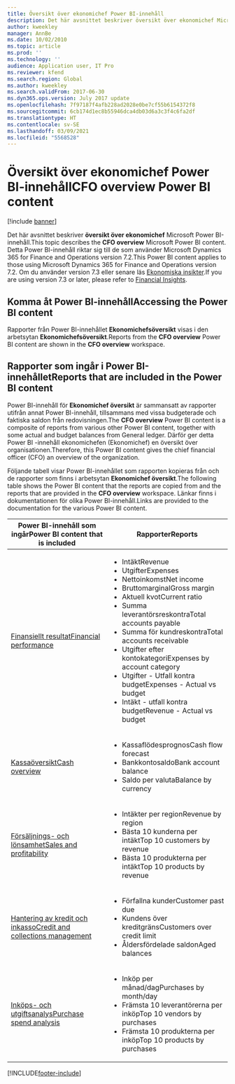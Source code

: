 ```yaml
---
title: Översikt över ekonomichef Power BI-innehåll
description: Det här avsnittet beskriver översikt över ekonomichef Microsoft Power BI-innehåll.
author: kweekley
manager: AnnBe
ms.date: 10/02/2010
ms.topic: article
ms.prod: ''
ms.technology: ''
audience: Application user, IT Pro
ms.reviewer: kfend
ms.search.region: Global
ms.author: kweekley
ms.search.validFrom: 2017-06-30
ms.dyn365.ops.version: July 2017 update
ms.openlocfilehash: 7f97187f4afb228ad2028e0be7cf55b6154372f8
ms.sourcegitcommit: 6cb174d1ec8b55946dca4db03d6a3c3f4c6fa2df
ms.translationtype: HT
ms.contentlocale: sv-SE
ms.lasthandoff: 03/09/2021
ms.locfileid: "5568528"
---
```

# <a name="cfo-overview-power-bi-content"></a><span data-ttu-id="ddc0c-103">Översikt över ekonomichef Power BI-innehåll</span><span class="sxs-lookup"><span data-stu-id="ddc0c-103">CFO overview Power BI content</span></span>

[!include [banner](../includes/banner.md)] 

<span data-ttu-id="ddc0c-104">Det här avsnittet beskriver **översikt över ekonomichef** Microsoft Power BI-innehåll.</span><span class="sxs-lookup"><span data-stu-id="ddc0c-104">This topic describes the **CFO overview** Microsoft Power BI content.</span></span> <span data-ttu-id="ddc0c-105">Detta Power BI-innehåll riktar sig till de som använder Microsoft Dynamics 365 for Finance and Operations version 7.2.</span><span class="sxs-lookup"><span data-stu-id="ddc0c-105">This Power BI content applies to those using Microsoft Dynamics 365 for Finance and Operations version 7.2.</span></span> <span data-ttu-id="ddc0c-106">Om du använder version 7.3 eller senare läs [Ekonomiska insikter](financial-insights.md).</span><span class="sxs-lookup"><span data-stu-id="ddc0c-106">If you are using version 7.3 or later, please refer to [Financial Insights](financial-insights.md).</span></span>

## <a name="accessing-the-power-bi-content"></a><span data-ttu-id="ddc0c-107">Komma åt Power BI-innehåll</span><span class="sxs-lookup"><span data-stu-id="ddc0c-107">Accessing the Power BI content</span></span>

<span data-ttu-id="ddc0c-108">Rapporter från Power BI-innehållet **Ekonomichefsöversikt** visas i den arbetsytan **Ekonomichefsöversikt**.</span><span class="sxs-lookup"><span data-stu-id="ddc0c-108">Reports from the **CFO overview** Power BI content are shown in the **CFO overview** workspace.</span></span>

## <a name="reports-that-are-included-in-the-power-bi-content"></a><span data-ttu-id="ddc0c-109">Rapporter som ingår i Power BI-innehållet</span><span class="sxs-lookup"><span data-stu-id="ddc0c-109">Reports that are included in the Power BI content</span></span>
<span data-ttu-id="ddc0c-110">Power BI-innehåll för **Ekonomichef översikt** är sammansatt av rapporter utifrån annat Power BI-innehåll, tillsammans med vissa budgeterade och faktiska saldon från redovisningen.</span><span class="sxs-lookup"><span data-stu-id="ddc0c-110">The **CFO overview** Power BI content is a composite of reports from various other Power BI content, together with some actual and budget balances from General ledger.</span></span> <span data-ttu-id="ddc0c-111">Därför ger detta Power BI -innehåll ekonomichefen (Ekonomichef) en översikt över organisationen.</span><span class="sxs-lookup"><span data-stu-id="ddc0c-111">Therefore, this Power BI content gives the chief financial officer (CFO) an overview of the organization.</span></span>

<span data-ttu-id="ddc0c-112">Följande tabell visar Power BI-innehållet som rapporten kopieras från och de rapporter som finns i arbetsytan **Ekonomichef översikt**.</span><span class="sxs-lookup"><span data-stu-id="ddc0c-112">The following table shows the Power BI content that the reports are copied from and the reports that are provided in the **CFO overview** workspace.</span></span> <span data-ttu-id="ddc0c-113">Länkar finns i dokumentationen för olika Power BI-innehåll.</span><span class="sxs-lookup"><span data-stu-id="ddc0c-113">Links are provided to the documentation for the various Power BI content.</span></span>

| <span data-ttu-id="ddc0c-114">Power BI-innehåll som ingår</span><span class="sxs-lookup"><span data-stu-id="ddc0c-114">Power BI content that is included</span></span> | <span data-ttu-id="ddc0c-115">Rapporter</span><span class="sxs-lookup"><span data-stu-id="ddc0c-115">Reports</span></span> |
|-----------------------------------|---------|
| [<span data-ttu-id="ddc0c-116">Finansiellt resultat</span><span class="sxs-lookup"><span data-stu-id="ddc0c-116">Financial performance</span></span>](financial-performance-power-bi-content-pack.md) | <ul><li><span data-ttu-id="ddc0c-117">Intäkt</span><span class="sxs-lookup"><span data-stu-id="ddc0c-117">Revenue</span></span></li><li><span data-ttu-id="ddc0c-118">Utgifter</span><span class="sxs-lookup"><span data-stu-id="ddc0c-118">Expenses</span></span></li><li><span data-ttu-id="ddc0c-119">Nettoinkomst</span><span class="sxs-lookup"><span data-stu-id="ddc0c-119">Net income</span></span></li><li><span data-ttu-id="ddc0c-120">Bruttomarginal</span><span class="sxs-lookup"><span data-stu-id="ddc0c-120">Gross margin</span></span></li><li><span data-ttu-id="ddc0c-121">Aktuell kvot</span><span class="sxs-lookup"><span data-stu-id="ddc0c-121">Current ratio</span></span></li><li><span data-ttu-id="ddc0c-122">Summa leverantörsreskontra</span><span class="sxs-lookup"><span data-stu-id="ddc0c-122">Total accounts payable</span></span></li><li><span data-ttu-id="ddc0c-123">Summa för kundreskontra</span><span class="sxs-lookup"><span data-stu-id="ddc0c-123">Total accounts receivable</span></span></li><li><span data-ttu-id="ddc0c-124">Utgifter efter kontokategori</span><span class="sxs-lookup"><span data-stu-id="ddc0c-124">Expenses by account category</span></span></li><li><span data-ttu-id="ddc0c-125">Utgifter - Utfall kontra budget</span><span class="sxs-lookup"><span data-stu-id="ddc0c-125">Expenses - Actual vs budget</span></span></li><li><span data-ttu-id="ddc0c-126">Intäkt - utfall kontra budget</span><span class="sxs-lookup"><span data-stu-id="ddc0c-126">Revenue - Actual vs budget</span></span></li></ul> |
| [<span data-ttu-id="ddc0c-127">Kassaöversikt</span><span class="sxs-lookup"><span data-stu-id="ddc0c-127">Cash overview</span></span>](../../../finance/cash-bank-management/Cash-Overview-Power-BI-content.md) | <ul><li><span data-ttu-id="ddc0c-128">Kassaflödesprognos</span><span class="sxs-lookup"><span data-stu-id="ddc0c-128">Cash flow forecast</span></span></li><li><span data-ttu-id="ddc0c-129">Bankkontosaldo</span><span class="sxs-lookup"><span data-stu-id="ddc0c-129">Bank account balance</span></span></li><li><span data-ttu-id="ddc0c-130">Saldo per valuta</span><span class="sxs-lookup"><span data-stu-id="ddc0c-130">Balance by currency</span></span></li></ul> |
| [<span data-ttu-id="ddc0c-131">Försäljnings- och lönsamhet</span><span class="sxs-lookup"><span data-stu-id="ddc0c-131">Sales and profitability</span></span>](sales-profitability-performance-content-pack.md) | <ul><li><span data-ttu-id="ddc0c-132">Intäkter per region</span><span class="sxs-lookup"><span data-stu-id="ddc0c-132">Revenue by region</span></span></li><li><span data-ttu-id="ddc0c-133">Bästa 10 kunderna per intäkt</span><span class="sxs-lookup"><span data-stu-id="ddc0c-133">Top 10 customers by revenue</span></span></li><li><span data-ttu-id="ddc0c-134">Bästa 10 produkterna per intäkt</span><span class="sxs-lookup"><span data-stu-id="ddc0c-134">Top 10 products by revenue</span></span></li></ul> |
| [<span data-ttu-id="ddc0c-135">Hantering av kredit och inkasso</span><span class="sxs-lookup"><span data-stu-id="ddc0c-135">Credit and collections management</span></span>](../../../finance/accounts-receivable/credit-collections-power-bi.md) | <ul><li><span data-ttu-id="ddc0c-136">Förfallna kunder</span><span class="sxs-lookup"><span data-stu-id="ddc0c-136">Customer past due</span></span></li><li><span data-ttu-id="ddc0c-137">Kundens över kreditgräns</span><span class="sxs-lookup"><span data-stu-id="ddc0c-137">Customers over credit limit</span></span></li><li><span data-ttu-id="ddc0c-138">Åldersfördelade saldon</span><span class="sxs-lookup"><span data-stu-id="ddc0c-138">Aged balances</span></span></li></ul> |
| [<span data-ttu-id="ddc0c-139">Inköps- och utgiftsanalys</span><span class="sxs-lookup"><span data-stu-id="ddc0c-139">Purchase spend analysis</span></span>](../../../finance/accounts-receivable/credit-collections-power-bi.md) | <ul><li><span data-ttu-id="ddc0c-140">Inköp per månad/dag</span><span class="sxs-lookup"><span data-stu-id="ddc0c-140">Purchases by month/day</span></span></li><li><span data-ttu-id="ddc0c-141">Främsta 10 leverantörerna per inköp</span><span class="sxs-lookup"><span data-stu-id="ddc0c-141">Top 10 vendors by purchases</span></span></li><li><span data-ttu-id="ddc0c-142">Främsta 10 produkterna per inköp</span><span class="sxs-lookup"><span data-stu-id="ddc0c-142">Top 10 products by purchases</span></span></li></ul> |


[!INCLUDE[footer-include](../../../includes/footer-banner.md)]